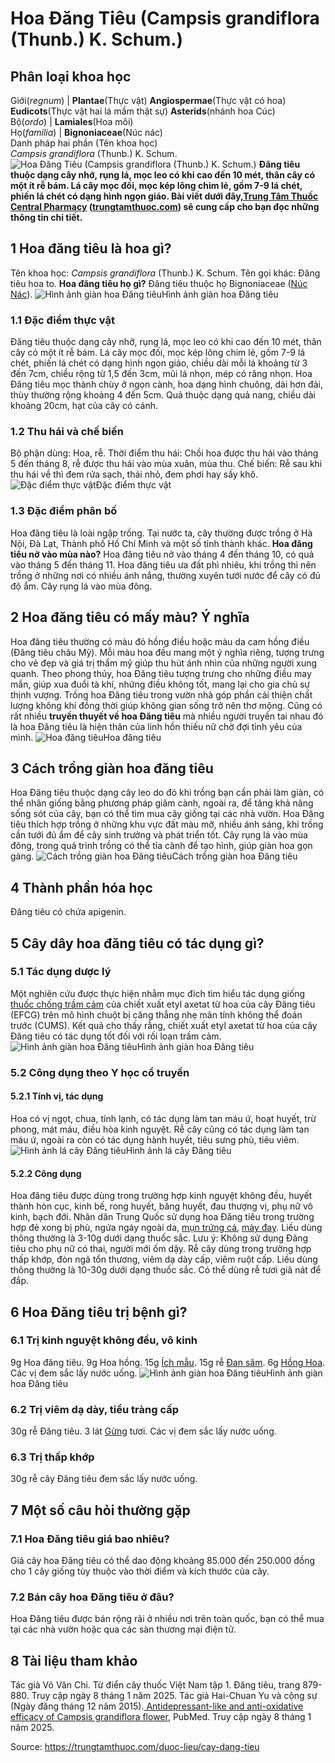 # Hoa Đăng Tiêu (Campsis grandiflora (Thunb.) K. Schum.)

Phân loại khoa học  
---  
Giới(_regnum_) |  **Plantae**(Thực vật) **Angiospermae**(Thực vật có hoa) **Eudicots**(Thực vật hai lá mầm thật sự) **Asterids**(nhánh hoa Cúc)  
Bộ(_ordo_) | **Lamiales**(Hoa môi)  
Họ(_familia_) | **Bignoniaceae**(Núc nác)  
Danh pháp hai phần (Tên khoa học)  
_Campsis grandiflora_ (Thunb.) K. Schum.  
![Hoa Đăng Tiêu \(Campsis grandiflora \(Thunb.\) K. Schum.\)](https://trungtamthuoc.com/images/others/hoa-dang-tieu-3581.jpg)
**Đăng tiêu thuộc dạng cây nhỡ, rụng lá, mọc leo có khi cao đến 10 mét, thân cây có một ít rễ bám. Lá cây mọc đối, mọc kép lông chim lẻ, gồm 7-9 lá chét, phiến lá chét có dạng hình ngọn giáo. Bài viết dưới đây,[Trung Tâm Thuốc Central Pharmacy](https://trungtamthuoc.com/ "Trung Tâm Thuốc Central Pharmacy") ([trungtamthuoc.com](https://trungtamthuoc.com/ "trungtamthuoc.com")) sẽ cung cấp cho bạn đọc những thông tin chi tiết.**
##  1 Hoa đăng tiêu là hoa gì?
Tên khoa học: _Campsis grandiflora_ (Thunb.) K. Schum.
Tên gọi khác: Đăng tiêu hoa to.
**Hoa đăng tiêu họ gì?** Đăng tiêu thuộc họ Bignoniaceae ([Núc Nác](https://trungtamthuoc.com/duoc-lieu/nuc-nac "Núc Nác")).
![Hình ảnh giàn hoa Đăng tiêu](https://trungtamthuoc.com/images/item/hoa-dang-tieu-0.jpg)Hình ảnh giàn hoa Đăng tiêu
### 1.1 Đặc điểm thực vật
Đăng tiêu thuộc dạng cây nhỡ, rụng lá, mọc leo có khi cao đến 10 mét, thân cây có một ít rễ bám.
Lá cây mọc đối, mọc kép lông chim lẻ, gồm 7-9 lá chét, phiến lá chét có dạng hình ngọn giáo, chiều dài mỗi lá khoảng từ 3 đến 7cm, chiều rộng từ 1,5 đến 3cm, mũi lá nhọn, mép có răng nhọn.
Hoa Đăng tiêu mọc thành chùy ở ngọn cành, hoa dạng hình chuông, dài hơn đài, thùy thường rộng khoảng 4 đến 5cm.
Quả thuộc dạng quả nang, chiều dài khoảng 20cm, hạt của cây có cánh.
### 1.2 Thu hái và chế biến
Bộ phận dùng: Hoa, rễ.
Thời điểm thu hái: Chồi hoa được thu hái vào tháng 5 đến tháng 8, rễ được thu hái vào mùa xuân, mùa thu.
Chế biến: Rễ sau khi thu hái về thì đem rửa sạch, thái nhỏ, đem phơi hay sấy khô.
![Đặc điểm thực vật](https://trungtamthuoc.com/images/item/hoa-dang-tieu-1.jpg)Đặc điểm thực vật
### 1.3 Đặc điểm phân bố
Hoa đăng tiêu là loài ngập trồng. Tại nước ta, cây thường được trồng ở Hà Nội, Đà Lạt, Thành phố Hồ Chí Minh và một số tỉnh thành khác.
**Hoa đăng tiêu nở vào mùa nào?** Hoa đăng tiêu nở vào tháng 4 đến tháng 10, có quả vào tháng 5 đến tháng 11.
Hoa đăng tiêu ưa đất phì nhiêu, khi trồng thì nên trồng ở những nơi có nhiều ánh nắng, thường xuyên tưới nước để cây có đủ độ ẩm. Cây rụng lá vào mùa đông.
##  2 Hoa đăng tiêu có mấy màu? Ý nghĩa
Hoa đăng tiêu thường có màu đỏ hồng điều hoặc màu da cam hồng điều (Đăng tiêu châu Mỹ). Mỗi màu hoa đều mang một ý nghĩa riêng, tượng trưng cho vẻ đẹp và giá trị thẩm mỹ giúp thu hút ánh nhìn của những người xung quanh.
Theo phong thủy, hoa Đăng tiêu tượng trưng cho những điều may mắn, giúp xua đuổi tà khí, những điều không tốt, mang lại cho gia chủ sự thịnh vượng. Trồng hoa Đăng tiêu trong vườn nhà góp phần cải thiện chất lượng không khí đồng thời giúp không gian sống trở nên thơ mộng.
Cũng có rất nhiều **truyền thuyết về hoa Đăng tiêu** mà nhiều người truyền tai nhau đó là hoa Đăng tiêu là hiện thân của linh hồn thiếu nữ chờ đợi tình yêu của mình.
![Hoa đăng tiêu](https://trungtamthuoc.com/images/item/hoa-dang-tieu-2.jpg)Hoa đăng tiêu
##  3 Cách trồng giàn hoa đăng tiêu
Hoa Đăng tiêu thuộc dạng cây leo do đó khi trồng bạn cần phải làm giàn, có thể nhân giống bằng phương pháp giâm cành, ngoài ra, để tăng khả năng sống sót của cây, bạn có thể tìm mua cây giống tại các nhà vườn.
Hoa Đăng tiêu thích hợp trồng ở những khu vực đất màu mỡ, nhiều ánh sáng, khi trồng cần tưới đủ ẩm để cây sinh trưởng và phát triển tốt.
Cây rụng lá vào mùa đông, trong quá trình trồng có thể tỉa cành để tạo hình, giúp giàn hoa gọn gàng.
![Cách trồng giàn hoa Đăng tiêu](https://trungtamthuoc.com/images/item/hoa-dang-tieu-3.jpg)Cách trồng giàn hoa Đăng tiêu
##  4 Thành phần hóa học
Đăng tiêu có chứa apigenin.
##  5 Cây dây hoa đăng tiêu có tác dụng gì?
### 5.1 Tác dụng dược lý
Một nghiên cứu được thực hiện nhằm mục đích tìm hiểu tác dụng giống [thuốc chống trầm cảm](https://trungtamthuoc.com/bai-viet/duoc-ly-ve-thuoc-chong-tram-cam-va-cac-nhom-thuoc-cu-the "thuốc chống trầm cảm") của chiết xuất etyl axetat từ hoa của cây Đăng tiêu (EFCG) trên mô hình chuột bị căng thẳng nhẹ mãn tính không thể đoán trước (CUMS). Kết quả cho thấy rằng, chiết xuất etyl axetat từ hoa của cây Đăng tiêu có tác dụng tốt đối với rối loạn trầm cảm.
![Hình ảnh giàn hoa Đăng tiêu](https://trungtamthuoc.com/images/item/hoa-dang-tieu-4.jpg)Hình ảnh giàn hoa Đăng tiêu
### 5.2 Công dụng theo Y học cổ truyền
#### 5.2.1 Tính vị, tác dụng
Hoa có vị ngọt, chua, tính lạnh, có tác dụng làm tan máu ứ, hoạt huyết, trừ phong, mát máu, điều hòa kinh nguyệt.
Rễ cây cũng có tác dụng làm tan máu ứ, ngoài ra còn có tác dụng hành huyết, tiêu sưng phù, tiêu viêm.
![Hình ảnh lá cây Đăng tiêu](https://trungtamthuoc.com/images/item/hoa-dang-tieu-5.jpg)Hình ảnh lá cây Đăng tiêu
#### 5.2.2 Công dụng
Hoa đăng tiêu được dùng trong trường hợp kinh nguyệt không đều, huyết thành hòn cục, kinh bế, rong huyết, băng huyết, đau thượng vị, phụ nữ vô kinh, bạch đới.
Nhân dân Trung Quốc sử dụng hoa Đăng tiêu trong trường hợp đẻ xong bị phù, ngứa ngáy ngoài da, [mụn trứng cá](https://trungtamthuoc.com/thuoc-tri-mun "mụn trứng cá"), [mày đay](https://trungtamthuoc.com/bai-viet/benh-may-day "mày đay"). Liều dùng thông thường là 3-10g dưới dạng thuốc sắc.
Lưu ý: Không sử dụng Đăng tiêu cho phụ nữ có thai, người mới ốm dậy.
Rễ cây dùng trong trường hợp thấp khớp, đòn ngã tổn thương, viêm dạ dày cấp, viêm ruột cấp. Liều dùng thông thường là 10-30g dưới dạng thuốc sắc. Có thể dùng rễ tươi giã nát để đắp.
##  6 Hoa Đăng tiêu trị bệnh gì?
### 6.1 Trị kinh nguyệt không đều, vô kinh
9g Hoa đăng tiêu.
9g Hoa hồng.
15g [Ích mẫu](https://trungtamthuoc.com/duoc-lieu/ich-mau-38 "Ích mẫu").
15g rễ [Đan sâm](https://trungtamthuoc.com/duoc-lieu/dan-sam-70 "Đan sâm").
6g [Hồng Hoa](https://trungtamthuoc.com/duoc-lieu/hong-hoa-87 "Hồng Hoa").
Các vị đem sắc lấy nước uống.
![Hình ảnh giàn hoa Đăng tiêu](https://trungtamthuoc.com/images/item/hoa-dang-tieu-6.jpg)Hình ảnh giàn hoa Đăng tiêu
### 6.2 Trị viêm dạ dày, tiểu tràng cấp
30g rễ Đăng tiêu.
3 lát [Gừng](https://trungtamthuoc.com/duoc-lieu/gung-14 "Gừng") tươi.
Các vị đem sắc lấy nước uống.
### 6.3 Trị thấp khớp
30g rễ cây Đăng tiêu đem sắc lấy nước uống.
##  7 Một số câu hỏi thường gặp
### 7.1 Hoa Đăng tiêu giá bao nhiêu?
Giá cây hoa Đăng tiêu có thể dao động khoảng 85.000 đến 250.000 đồng cho 1 cây giống tùy thuộc vào thời điểm và kích thước của cây.
### 7.2 Bán cây hoa Đăng tiêu ở đâu?
Hoa Đăng tiêu được bán rộng rãi ở nhiều nơi trên toàn quốc, bạn có thể mua tại các nhà vườn hoặc qua các sàn thương mại điện tử.
##  8 Tài liệu tham khảo
Tác giả Võ Văn Chi. Từ điển cây thuốc Việt Nam tập 1. Đăng tiêu, trang 879-880. Truy cập ngày 8 tháng 1 năm 2025.
Tác giả Hai-Chuan Yu và cộng sự (Ngày đăng tháng 12 năm 2015).[ Antidepressant-like and anti-oxidative efficacy of Campsis grandiflora flower](https://pubmed.ncbi.nlm.nih.gov/26408267/), PubMed. Truy cập ngày 8 tháng 1 năm 2025.


Source: https://trungtamthuoc.com/duoc-lieu/cay-dang-tieu